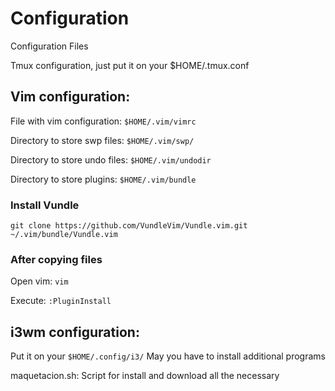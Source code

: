 # Configuration
Configuration Files

Tmux configuration, just put it on your $HOME/.tmux.conf

## Vim configuration:

File with vim configuration: ``` $HOME/.vim/vimrc ```

Directory to store swp files: ``` $HOME/.vim/swp/ ```

Directory to store undo files: ``` $HOME/.vim/undodir ```

Directory to store plugins: ``` $HOME/.vim/bundle ```

### Install Vundle

``` git clone https://github.com/VundleVim/Vundle.vim.git ~/.vim/bundle/Vundle.vim ``` 

### After copying files

Open vim: ``` vim ```

Execute: ``` :PluginInstall ```

## i3wm configuration:

Put it on your ``` $HOME/.config/i3/ ```
May you have to install additional programs

maquetacion.sh:
Script for install and download all the necessary
